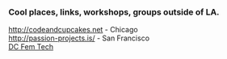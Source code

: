 ### Cool places, links, workshops, groups outside of LA.

http://codeandcupcakes.net - Chicago  
http://passion-projects.is/ - San Francisco  
[DC Fem Tech ](www.dcfemtech.io)  
